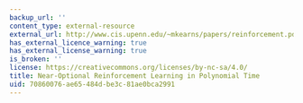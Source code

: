 ```yaml
---
backup_url: ''
content_type: external-resource
external_url: http://www.cis.upenn.edu/~mkearns/papers/reinforcement.pdf
has_external_licence_warning: true
has_external_license_warning: true
is_broken: ''
license: https://creativecommons.org/licenses/by-nc-sa/4.0/
title: Near-Optional Reinforcement Learning in Polynomial Time
uid: 70860076-ae65-484d-be3c-81ae0bca2991
---
```

